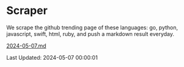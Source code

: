 # Scraper

We scrape the github trending page of these languages: go, python, javascript, swift, html, ruby, and push a markdown result everyday.

[2024-05-07.md](https://github.com/henson/Scraper/blob/master/2024-05-07.md)

Last Updated: 2024-05-07 00:00:01